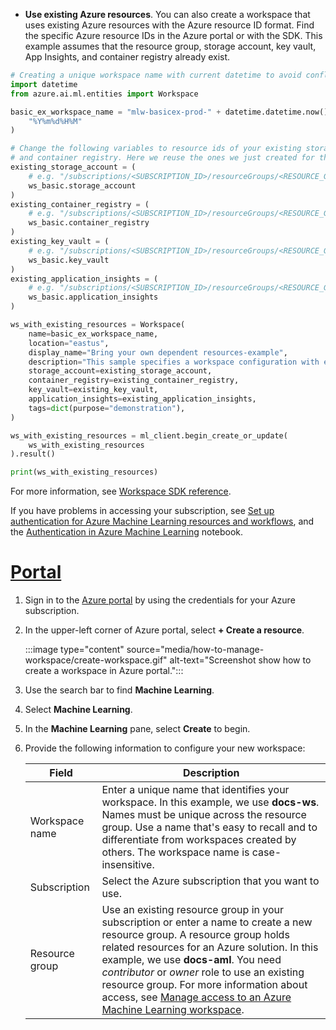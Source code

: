
* **Use existing Azure resources**.  You can also create a workspace that uses existing Azure resources with the Azure resource ID format. Find the specific Azure resource IDs in the Azure portal or with the SDK. This example assumes that the resource group, storage account, key vault, App Insights, and container registry already exist.

```python
# Creating a unique workspace name with current datetime to avoid conflicts
import datetime
from azure.ai.ml.entities import Workspace

basic_ex_workspace_name = "mlw-basicex-prod-" + datetime.datetime.now().strftime(
    "%Y%m%d%H%M"
)

# Change the following variables to resource ids of your existing storage account, key vault, application insights
# and container registry. Here we reuse the ones we just created for the basic workspace
existing_storage_account = (
    # e.g. "/subscriptions/<SUBSCRIPTION_ID>/resourceGroups/<RESOURCE_GROUP>/providers/Microsoft.Storage/storageAccounts/<STORAGE_ACCOUNT>"
    ws_basic.storage_account
)
existing_container_registry = (
    # e.g. "/subscriptions/<SUBSCRIPTION_ID>/resourceGroups/<RESOURCE_GROUP>/providers/Microsoft.ContainerRegistry/registries/<CONTAINER_REGISTRY>"
    ws_basic.container_registry
)
existing_key_vault = (
    # e.g. "/subscriptions/<SUBSCRIPTION_ID>/resourceGroups/<RESOURCE_GROUP>/providers/Microsoft.KeyVault/vaults/<KEY_VAULT>"
    ws_basic.key_vault
)
existing_application_insights = (
    # e.g. "/subscriptions/<SUBSCRIPTION_ID>/resourceGroups/<RESOURCE_GROUP>/providers/Microsoft.insights/components/<APP_INSIGHTS>"
    ws_basic.application_insights
)

ws_with_existing_resources = Workspace(
    name=basic_ex_workspace_name,
    location="eastus",
    display_name="Bring your own dependent resources-example",
    description="This sample specifies a workspace configuration with existing dependent resources",
    storage_account=existing_storage_account,
    container_registry=existing_container_registry,
    key_vault=existing_key_vault,
    application_insights=existing_application_insights,
    tags=dict(purpose="demonstration"),
)

ws_with_existing_resources = ml_client.begin_create_or_update(
    ws_with_existing_resources
).result()

print(ws_with_existing_resources)
```

For more information, see [Workspace SDK reference](/python/api/azure-ai-ml/azure.ai.ml.entities.workspace).

If you have problems in accessing your subscription, see [Set up authentication for Azure Machine Learning resources and workflows](how-to-setup-authentication.md), and the [Authentication in Azure Machine Learning](https://aka.ms/aml-notebook-auth) notebook.

# [Portal](#tab/azure-portal)

1. Sign in to the [Azure portal](https://portal.azure.com/) by using the credentials for your Azure subscription. 

1. In the upper-left corner of Azure portal, select **+ Create a resource**.

    :::image type="content" source="media/how-to-manage-workspace/create-workspace.gif" alt-text="Screenshot show how to create a  workspace in Azure portal.":::

1. Use the search bar to find **Machine Learning**.

1. Select **Machine Learning**.

1. In the **Machine Learning** pane, select **Create** to begin.

1. Provide the following information to configure your new workspace:

   Field|Description 
   ---|---
   Workspace name |Enter a unique name that identifies your workspace. In this example, we use **docs-ws**. Names must be unique across the resource group. Use a name that's easy to recall and to differentiate from workspaces created by others. The workspace name is case-insensitive.
   Subscription |Select the Azure subscription that you want to use.
   Resource group | Use an existing resource group in your subscription or enter a name to create a new resource group. A resource group holds related resources for an Azure solution. In this example, we use **docs-aml**. You need *contributor* or *owner* role to use an existing resource group.  For more information about access, see [Manage access to an Azure Machine Learning workspace](how-to-assign-roles.md).
